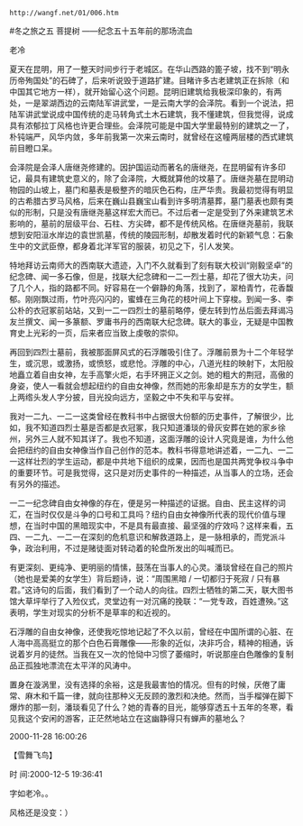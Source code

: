 `http://wangf.net/01/006.htm`

#冬之旅之五 菩提树 ——纪念五十五年前的那场流血

老冷

 夏天在昆明，用了一整天时间步行于老城区。在华山西路的篦子坡，找不到“明永历帝殉国处”的石碑了，后来听说毁于道路扩建。目睹许多古老建筑正在拆除（和中国其它地方一样），就开始留心这个问题。昆明旧建筑给我极深印象的，有两处，一是翠湖西边的云南陆军讲武堂，一是云南大学的会泽院。看到一个说法，把陆军讲武堂说成中国传统的走马转角式土木石建筑，我不懂建筑，但我觉得，说成具有浓郁拉丁风格也许更合理些。会泽院可能是中国大学里最特别的建筑之一了，朴钝端严，风华内敛，多年前我第一次来云南时，就曾经在这幢两层楼的西式建筑前目瞪口呆。 

会泽院是会泽人唐继尧修建的。因护国运动而著名的唐继尧，在昆明留有许多印记，最具有建筑史意义的，除了会泽院，大概就算他的坟墓了。唐继尧墓在昆明动物园的山坡上，墓门和墓表是极整齐的暗灰色石构，庄严华贵。我最初觉得有明显的古希腊古罗马风格，后来在巍山县巍宝山看到许多明清墓葬，墓门墓表也颇有类似的形制，只是没有唐继尧墓这样宏大而已。不过后者一定是受到了外来建筑艺术影响的，墓前的层级平台、石柱、方尖碑，都不是传统风格。在唐继尧墓前，我联想到安阳洹水岸边的袁世凯墓，传统的陵园形制，却散发着时代的新颖气息：石象生中的文武臣僚，都身着北洋军官的服装，初见之下，引人发笑。 

特地拜访云南师大的西南联大遗迹，入门不久就看到了刻有联大校训“刚毅坚卓”的纪念碑、闻一多石像，但是，找联大纪念碑和一二一烈士墓，却花了很大功夫，问了几个人，指的路都不同。好容易在一个僻静的角落，找到了，翠柏青竹，花香馥郁。刚刚飘过雨，竹叶亮闪闪的，蜜蜂在三角花的枝叶间上下穿梭。到闻一多、李公朴的衣冠冢前站站，又到一二一四烈士的墓前略停，便左转到竹丛后面去拜谒冯友兰撰文、闻一多篆额、罗庸书丹的西南联大纪念碑。联大的事业，无疑是中国教育史上光彩的一页，后来者应当致上虔敬的崇仰。 

再回到四烈士墓前，我被那面屏风式的石浮雕吸引住了。浮雕前景为十二个年轻学生，或沉思，或激扬，或愤怒，或悲怆。浮雕的中心，八道光柱的映射下，太阳般地矗立着自由女神，左手高擎火炬，右手环拥正义之剑。她的粗大的荆冠，高傲的身姿，使人一看就会想起纽约的自由女神像，然而她的形象却是东方的女学生，额上两绺头发人字分披，目光投向远方，坚毅之中不失和平与安祥。 

我对一二九、一二一这类曾经在教科书中占据很大份额的历史事件，了解很少，比如，我不知道四烈士墓是否都是衣冠冢，我只知道潘琰的骨灰安葬在她的家乡徐州，另外三人就不知其详了。我也不知道，这面浮雕的设计人究竟是谁，为什么他会把纽约的自由女神像当作自己创作的范本。教科书得意地讲述着，一二九、一二一这样壮烈的学生运动，都是中共地下组织的成果，因而也是国共两党争权斗争中的重要环节。可是我觉得，这只是对历史事件的一种描述，从当事人的立场，还会有另外的描述。 

一二一纪念碑自由女神像的存在，便是另一种描述的证据。自由、民主这样的词汇，在当时仅仅是斗争的口号和工具吗？纽约自由女神像所代表的现代价值与理想，在当时中国的黑暗现实中，不是具有最直接、最坚强的疗效吗？这样来看，五四、一二九、一二一在深刻的危机意识和解救道路上，是一脉相承的，而党派斗争，政治利用，不过是赌徒面对转动着的轮盘所发出的叫喊而已。 

有更深刻、更纯净、更明丽的情愫，鼓荡在当事人的心灵。潘琰曾经在自己的照片（她也是爱美的女学生）背后题诗，说：“周围黑暗 / 一切都归于死寂 / 只有暴君。”这诗句的后面，我们看到了一个动人的向往。四烈士牺牲的第二天，联大图书馆大草坪举行了入殓仪式，灵堂边有一对沉痛的挽联：“一党专政，百姓遭殃。”这表明，学生对现实的分析不是草率的和近视的。 

石浮雕的自由女神像，还使我吃惊地记起了不久以前，曾经在中国所谓的心脏、在人海中高高挺立的那个白色石膏雕像——形象的近似，决非巧合，精神的相通，诉说着岁月的徒然。当我在又一次的怆恸中习惯了萎缩时，听说那座白色雕像的复制品正孤独地漂流在太平洋的风涛中。 

置身在漩涡里，没有选择的余裕，这是我最害怕的情况。但有的时候，厌倦了庸常、麻木和千篇一律，就向往那种义无反顾的激烈和决绝。然而，当手榴弹在脚下爆炸的那一刻，潘琰看见了什么？她的青春的目光，能够穿透五十五年的冬寒，看见我这个安闲的游客，正茫然地站立在这幽静得只有蝉声的墓地么？ 

 2000-11-28 16:00:26

【雪舞飞鸟】

时 间:2000-12-5 19:36:41

字如老冷。。 

风格还是没变：） 